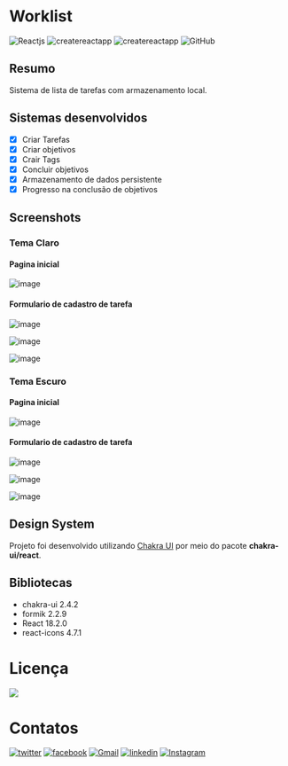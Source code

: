 # Worklist

![Reactjs](https://img.shields.io/badge/-React.JS-61DAFB?style=for-the-badge&logo=react&logoColor=black&labelColor=61DAFB) ![createreactapp](https://img.shields.io/badge/-Create_React_App-09D3AC?style=for-the-badge&logo=create-react-app&logoColor=black&labelColor=09D3AC) ![createreactapp](https://img.shields.io/badge/-Chakra_UI-319795?style=for-the-badge&logo=ChakraUI&logoColor=white&labelColor=319795) ![GitHub](https://img.shields.io/badge/-github-%23181717?style=for-the-badge&logo=github)

## Resumo

Sistema de lista de tarefas com armazenamento local.

## Sistemas desenvolvidos

- [x] Criar Tarefas
- [X] Criar objetivos
- [x] Crair Tags
- [x] Concluir objetivos
- [x] Armazenamento de dados persistente
- [x] Progresso na conclusão de objetivos

## Screenshots

### Tema Claro

#### Pagina inicial

![image](https://user-images.githubusercontent.com/89864715/208004104-a6520325-cecb-4389-a757-09902bf7f2a7.png)

#### Formulario de cadastro de tarefa

![image](https://user-images.githubusercontent.com/89864715/208005010-4083fe6f-84ca-41cd-b116-2054f85dd49d.png)

![image](https://user-images.githubusercontent.com/89864715/208005059-b3238826-c9b9-41e6-97aa-e6903f29bfc5.png)

![image](https://user-images.githubusercontent.com/89864715/208005131-c444f745-096a-4f0a-bc4d-08a6608f994a.png)

### Tema Escuro

#### Pagina inicial

![image](https://user-images.githubusercontent.com/89864715/208004362-1359c0cc-1cb4-4d40-bbdd-6792795d5509.png)

#### Formulario de cadastro de tarefa

![image](https://user-images.githubusercontent.com/89864715/208004557-7d22deaf-72f7-431d-9084-baa1d7064ce2.png)

![image](https://user-images.githubusercontent.com/89864715/208004679-1f39a373-939a-44c5-a304-96bc132b12d5.png)

![image](https://user-images.githubusercontent.com/89864715/208004816-10c1bfe8-d0c7-44b5-9047-4173f7e82691.png)


## Design System

Projeto foi desenvolvido utilizando [Chakra UI](https://chakra-ui.com/) por meio do pacote **chakra-ui/react**.

## Bibliotecas

- chakra-ui 2.4.2
- formik 2.2.9
- React 18.2.0
- react-icons 4.7.1

# Licença

![](https://img.shields.io/github/license/aaamenezes/demenezescast?style=for-the-badge)

# Contatos

[![twitter](https://img.shields.io/badge/%20-Twitter-1DA1F2?style=for-the-badge&logo=twitter&logoColor=white)](https://twitter.com/SilvioCBONFIM) [![facebook](https://img.shields.io/badge/%20-Facebook-1877F2?style=for-the-badge&logo=facebook&logoColor=white)](https://facebook.com/silvio.cavalcanti.5) [![Gmail](https://img.shields.io/badge/%20-Gmail-EA4335?style=for-the-badge&logo=gmail&logoColor=white)](mailto:silviocavalcanti2011@gmail.com) [![linkedin](https://img.shields.io/badge/%20-Linkedin-0A66C2?style=for-the-badge&logo=linkedin&logoColor=white)](https://www.linkedin.com/in/silvio-cavalcanti-1096768a/) [![Instagram](https://img.shields.io/badge/%20-Instagram-E4405F?style=for-the-badge&logo=instagram&logoColor=white)](https://www.instagram.com/silviocavalcanti534/)
